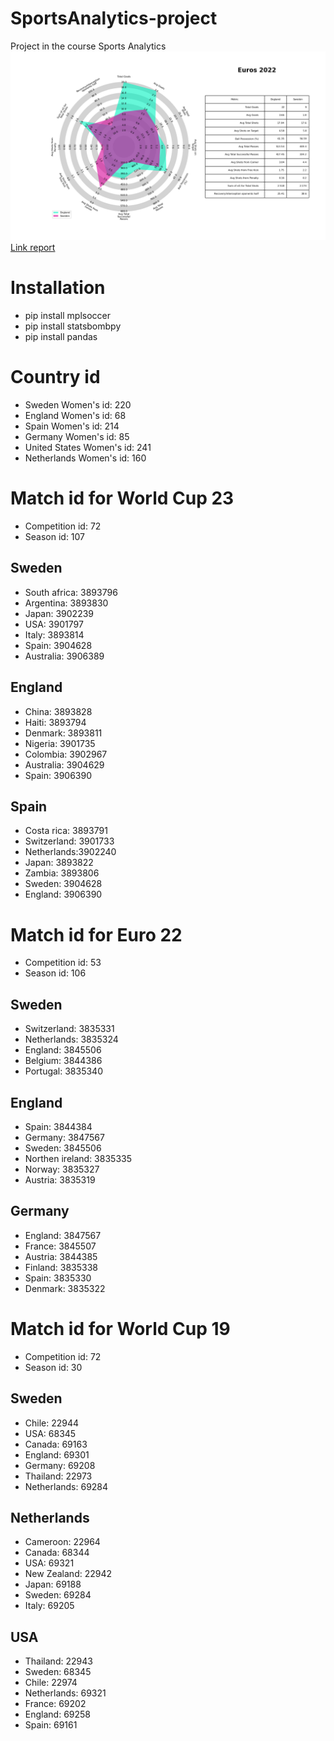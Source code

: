 # SportsAnalytics-project
Project in the course Sports Analytics
![cover image](Euros22_swe-england.png)
[Link report](https://docs.google.com/document/d/1Gipro1lEUQog7wbXnazbFTLQlMaZlAnTznP7ucclldw/edit?usp=sharing)

# Installation 
- pip install mplsoccer
- pip install statsbombpy
- pip install pandas

# Country id
- Sweden Women's id: 220
- England Women's id: 68
- Spain Women's id: 214
- Germany Women's id: 85
- United States Women's id: 241
- Netherlands Women's id: 160

#  Match id for World Cup 23
- Competition id: 72
- Season id: 107
## Sweden
- South africa: 3893796
- Argentina: 3893830
- Japan: 3902239
- USA: 3901797
- Italy: 3893814
- Spain: 3904628
- Australia: 3906389

## England
- China: 3893828
- Haiti: 3893794
- Denmark: 3893811
- Nigeria: 3901735
- Colombia: 3902967
- Australia: 3904629
- Spain: 3906390


## Spain
- Costa rica: 3893791
- Switzerland: 3901733
- Netherlands:3902240
- Japan: 3893822
- Zambia: 3893806
- Sweden: 3904628
- England: 3906390

#  Match id for Euro 22
- Competition id: 53
- Season id: 106
## Sweden
- Switzerland: 3835331
- Netherlands: 3835324
- England: 3845506
- Belgium: 3844386
- Portugal: 3835340

## England
- Spain: 3844384
- Germany: 3847567
- Sweden: 3845506
- Northen ireland: 3835335
- Norway: 3835327
- Austria: 3835319

## Germany
- England: 3847567
- France: 3845507
- Austria: 3844385
- Finland: 3835338
- Spain: 3835330
- Denmark: 3835322


#  Match id for World Cup 19
- Competition id: 72
- Season id: 30
## Sweden
- Chile: 22944
- USA: 68345
- Canada: 69163
- England: 69301
- Germany: 69208
- Thailand: 22973
- Netherlands: 69284

## Netherlands
- Cameroon: 22964
- Canada: 68344
- USA: 69321
- New Zealand: 22942
- Japan: 69188
- Sweden: 69284
- Italy: 69205

## USA
- Thailand: 22943
- Sweden: 68345
- Chile: 22974
- Netherlands: 69321
- France: 69202
- England: 69258
- Spain: 69161









